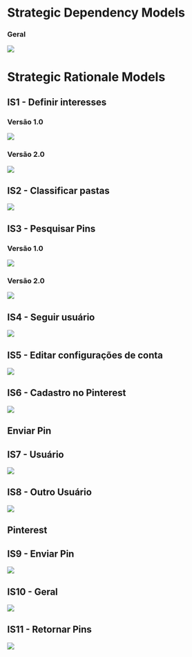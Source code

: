# Strategic Dependency Models

### Geral
![](img/sd_geral.png)

# Strategic Rationale Models

## IS1 - Definir interesses

### Versão 1.0

![](img/rationale_definir_interesses1.png)

### Versão 2.0

![](img/rationale_definir_interesses2.png)

## IS2 - Classificar pastas
![](img/Rationale-Classificar_Pastas.png)

## IS3 - Pesquisar Pins

### Versão 1.0
![](img/Rationale_Pesquisar_Pins.png)

### Versão 2.0
![](img/Rationale_Pesquisar_Pins2.png)

## IS4 - Seguir usuário
![](img/rationale_seguir_usuario.png)

## IS5 - Editar configurações de conta
![](img/rationale_editar_configuracoes.png)

## IS6 - Cadastro no Pinterest
![](img/rationale_cadastro.png)

## Enviar Pin

## IS7 - Usuário

![](img/istar-enviar-pin.png)

## IS8 - Outro Usuário

![](img/istar-postar-pin-outro-usuario.png)

## Pinterest

## IS9 - Enviar Pin

![](img/istart-pinterest-enviar-pin.png)

## IS10 - Geral

![](img/rationale_pinterest.png)

## IS11 - Retornar Pins

![](img/Rationale_Retornar_Pins.png)
